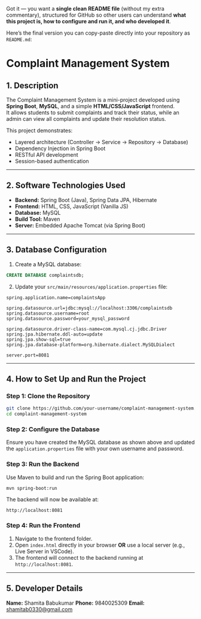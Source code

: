Got it — you want a **single clean README file** (without my extra commentary), structured for GitHub so other users can understand **what this project is, how to configure and run it, and who developed it**.

Here’s the final version you can copy-paste directly into your repository as `README.md`:


# Complaint Management System

## 1. Description
The Complaint Management System is a mini-project developed using **Spring Boot**, **MySQL**, and a simple **HTML/CSS/JavaScript** frontend.  
It allows students to submit complaints and track their status, while an admin can view all complaints and update their resolution status.

This project demonstrates:
- Layered architecture (Controller → Service → Repository → Database)  
- Dependency Injection in Spring Boot  
- RESTful API development  
- Session-based authentication  

---

## 2. Software Technologies Used
- **Backend:** Spring Boot (Java), Spring Data JPA, Hibernate  
- **Frontend:** HTML, CSS, JavaScript (Vanilla JS)  
- **Database:** MySQL  
- **Build Tool:** Maven  
- **Server:** Embedded Apache Tomcat (via Spring Boot)  

---

## 3. Database Configuration

1. Create a MySQL database:
```sql
CREATE DATABASE complaintsdb;
````

2. Update your `src/main/resources/application.properties` file:

```properties
spring.application.name=complaintsApp

spring.datasource.url=jdbc:mysql://localhost:3306/complaintsdb
spring.datasource.username=root
spring.datasource.password=your_mysql_password

spring.datasource.driver-class-name=com.mysql.cj.jdbc.Driver
spring.jpa.hibernate.ddl-auto=update
spring.jpa.show-sql=true
spring.jpa.database-platform=org.hibernate.dialect.MySQLDialect

server.port=8081
```

---

## 4. How to Set Up and Run the Project

### Step 1: Clone the Repository

```bash
git clone https://github.com/your-username/complaint-management-system.git
cd complaint-management-system
```

### Step 2: Configure the Database

Ensure you have created the MySQL database as shown above and updated the `application.properties` file with your own username and password.

### Step 3: Run the Backend

Use Maven to build and run the Spring Boot application:

```bash
mvn spring-boot:run
```

The backend will now be available at:

```
http://localhost:8081
```

### Step 4: Run the Frontend

1. Navigate to the frontend folder.
2. Open `index.html` directly in your browser **OR** use a local server (e.g., Live Server in VSCode).
3. The frontend will connect to the backend running at `http://localhost:8081`.

---

## 5. Developer Details

**Name:** Shamita Babukumar
**Phone:** 9840025309
**Email:** [shamitab0330@gmail.com](mailto:shamitab0330@gmail.com)



